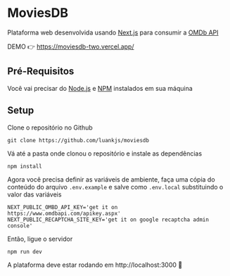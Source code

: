 # MoviesDB

Plataforma web desenvolvida usando [Next.js](https://nextjs.org/) para consumir a [OMDb API](https://www.omdbapi.com/)

DEMO 👉 https://moviesdb-two.vercel.app/

## Pré-Requisitos

Você vai precisar do [Node.js](https://nodejs.org) e [NPM](https://www.npmjs.com/) instalados em sua máquina

## Setup

Clone o repositório no Github

```
git clone https://github.com/luankjs/moviesdb
```

Vá até a pasta onde clonou o repositório e instale as dependências

```
npm install
```

Agora você precisa definir as variáveis de ambiente, faça uma cópia do conteúdo do arquivo `.env.example` e salve como `.env.local` substituindo o valor das variáveis

```
NEXT_PUBLIC_OMBD_API_KEY='get it on https://www.omdbapi.com/apikey.aspx'
NEXT_PUBLIC_RECAPTCHA_SITE_KEY='get it on google recaptcha admin console'
```

Então, ligue o servidor

```
npm run dev
```

A plataforma deve estar rodando em http://localhost:3000 🚀
